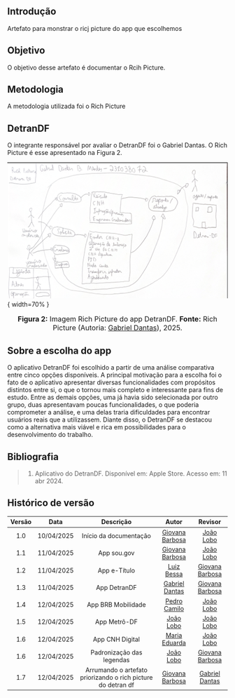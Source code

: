 ## Introdução

Artefato para monstrar o ricj picture do app que escolhemos 

## Objetivo

O objetivo desse artefato é documentar o Rcih Picture.

## Metodologia

A metodologia utilizada foi o Rich Picture

## DetranDF

O integrante responsável por avaliar o DetranDF foi o Gabriel Dantas. O Rich Picture é esse apresentado na Figura 2.


![DetranDF](../assets/Rich-picture/DetranDF.png){ width=70% }
<font size="3"><p style="text-align: center">**Figura 2:** Imagem Rich Picture do app DetranDF. **Fonte:** Rich Picture  (Autoria: [Gabriel Dantas](https://github.com/gbevi)), 2025.</p></font>

## Sobre a escolha do app

O aplicativo DetranDF foi escolhido a partir de uma análise comparativa entre cinco opções disponíveis. A principal motivação para a escolha foi o fato de o aplicativo apresentar diversas funcionalidades com propósitos distintos entre si, o que o tornou mais completo e interessante para fins de estudo. Entre as demais opções, uma já havia sido selecionada por outro grupo, duas apresentavam poucas funcionalidades, o que poderia comprometer a análise, e uma delas traria dificuldades para encontrar usuários reais que a utilizassem. Diante disso, o DetranDF se destacou como a alternativa mais viável e rica em possibilidades para o desenvolvimento do trabalho.


## Bibliografia

> 1. Aplicativo do DetranDF. Disponível em: Apple Store. Acesso em: 11 abr 2024.

## Histórico de versão

| Versão |    Data    |       Descrição        |                     Autor                     | Revisor |
| :----: | :--------: | :--------------------: | :-------------------------------------------: | :-----: |
|  1.0   | 10/04/2025 | Início da documentação | [Giovana Barbosa ](https://github.com/gio221) |  [João Lobo](https://github.com/joaolobo10)    |
|  1.1   | 11/04/2025 |      App sou.gov       | [Giovana Barbosa ](https://github.com/gio221) |  [João Lobo](https://github.com/joaolobo10) |
|  1.2   | 11/04/2025 |      App e-Título      | [Luiz Bessa](https://github.com/lfelipebessa) |     [Giovana Barbosa](https://github.com/gio221)     |
|  1.3   | 11/04/2025 |      App DetranDF      |  [Gabriel Dantas](https://github.com/gbevi)   |     [Giovana Barbosa](https://github.com/gio221)     |
|  1.4   | 12/04/2025 |      App BRB Mobilidade      |  [Pedro Camilo](https://github.com/PedrooCamilo)   |     [João Lobo](https://github.com/joaolobo10)     |
|  1.5   | 12/04/2025 |      App Metrô-DF      |  [João Lobo](https://github.com/joaolobo10)   |      [João Lobo](https://github.com/joaolobo10)    |
|  1.6   | 12/04/2025 |      App CNH Digital      |  [Maria Eduarda](https://github.com/maaduh)   |   [João Lobo](https://github.com/joaolobo10)       |
|  1.6   | 12/04/2025 |      Padronização das legendas      |  [João Lobo](https://github.com/joaolobo10)   |   [Giovana Barbosa](https://github.com/gio221)       |
|  1.7   | 12/04/2025 |      Arrumando o artefato priorizando o rich picture do detran df     |  [Giovana Barbosa](https://github.com/gio221)       |  [Gabriel Dantas](https://github.com/gbevi)         |
